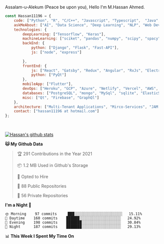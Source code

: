 Assalam-u-Alekum (Peace be upon you), Hello I'm M.Hassan Ahmed.

```javascript
const Hassan11196 = {
    code: ["Python", "R", "C/C++", "Javascript", "Typescript",  "Java", "Dart", "Go"],
    askMeAbout: ["AI", "Data Science", "Deep Learning", "NLP", "Web Dev", "Algo & DS", "Time Series"],
    technologies: {
        deepLearning: ["Tensorflow", "Keras"],
        machineLearning: ["sciket", "pandas", "numpy", "scipy", "spacy", "Ocatve", "Jupyter"],
        backEnd: {
            python: ["Django", "Flask", "Fast-API"],
            js: ["node", "express"]
            
        },
        frontEnd: {
            js: ["React", "Gatsby", "Redux", "Angular", "RxJs", "Electron"],
            python: ["PyQt"]
        },
        mobileApp: ["Flutter"],
        devOps: ["Heroku", "GCP", "Azure", "Netlify", "Vercel", "AWS", "Docker🐳", "Travis", "GitHub Actions"],
        databases: ["PostgreSQL", "mongo", "MySql", "sqlite", "ElasticSearch"],
        misc: ["Qt", "Firebase", "GraphQl"]
    },
    architecture: ["Multi-Tenant Applications", "Mirco-Services", "JAM Stack", "PWA", "SPA"],
    contact: ["hassan11196 at hotmail.com"]
};
```

<a href="https://sourcerer.io/hassan11196"><img src="https://img.shields.io/badge/Python-351%20commits-orange.svg" alt=""></a>
<a href="https://sourcerer.io/hassan11196"><img src="https://img.shields.io/badge/JavaScript-145%20commits-orange.svg" alt=""></a>
<a href="https://sourcerer.io/hassan11196"><img src="https://img.shields.io/badge/TypeScript-55%20commits-orange.svg" alt=""></a>
<a href="https://sourcerer.io/hassan11196"><img src="https://img.shields.io/badge/C-34%20commits-orange.svg" alt=""></a>
<a href="https://sourcerer.io/hassan11196"><img src="https://img.shields.io/badge/MATLAB-18%20commits-orange.svg" alt=""></a>
<a href="https://sourcerer.io/hassan11196"><img src="https://img.shields.io/badge/Dart-14%20commits-orange.svg" alt=""></a>
<a href="https://sourcerer.io/hassan11196"><img src="https://img.shields.io/badge/Go-5%20commits-orange.svg" alt=""></a>


[![Hassan's github stats](https://github-readme-stats.vercel.app/api?username=hassan11196&show_icons=true&title_color=fff&icon_color=79ff97&text_color=9f9f9f&bg_color=151515)](https://github.com/anuraghazra/github-readme-stats)

<!--START_SECTION:waka-->
**🐱 My Github Data** 

> 🏆 291 Contributions in the Year 2021
 > 
> 📦 1.2 MB Used in Github's Storage 
 > 
> 💼 Opted to Hire
 > 
> 📜 88 Public Repositories 
 > 
> 🔑 56 Private Repositories  
 > 
**I'm a Night 🦉** 

```text
🌞 Morning    97 commits     ███░░░░░░░░░░░░░░░░░░░░░░   15.11% 
🌆 Daytime    160 commits    ██████░░░░░░░░░░░░░░░░░░░   24.92% 
🌃 Evening    198 commits    ███████░░░░░░░░░░░░░░░░░░   30.84% 
🌙 Night      187 commits    ███████░░░░░░░░░░░░░░░░░░   29.13%

```


📊 **This Week I Spent My Time On** 

```text
```


<!--END_SECTION:waka-->

